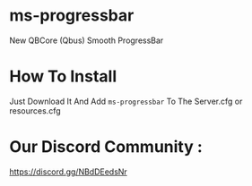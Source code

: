# ms-progressbar
New QBCore (Qbus) Smooth ProgressBar

# How To Install
Just Download It And Add `ms-progressbar` To The Server.cfg or resources.cfg

# Our Discord Community :
https://discord.gg/NBdDEedsNr
